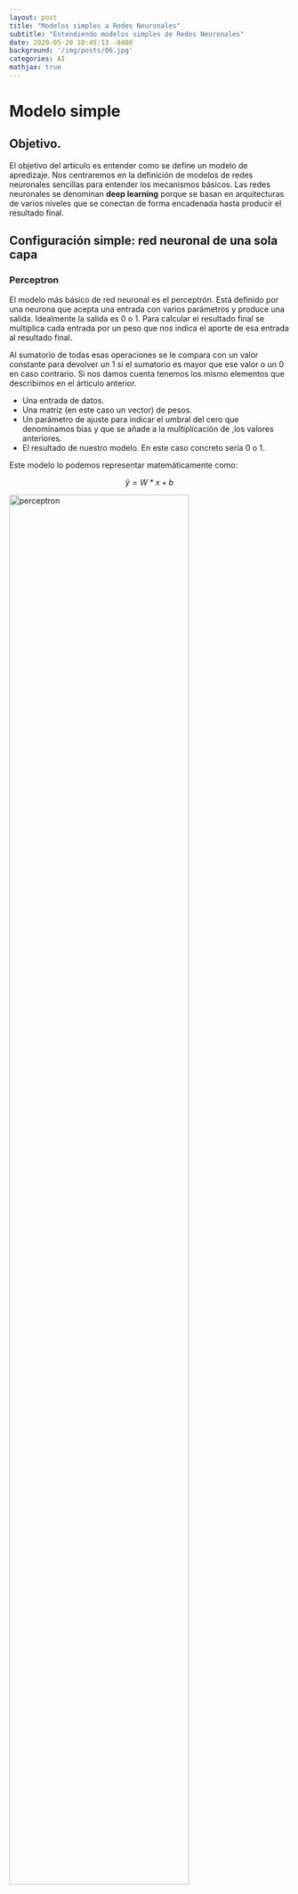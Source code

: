 ```yaml
---
layout: post
title: "Modelos simples a Redes Neuronales"
subtitle: "Entendiendo modelos simples de Redes Neuronales"
date: 2020-05-20 10:45:13 -0400
background: '/img/posts/06.jpg'
categories: AI
mathjax: true
---
```

<script type="text/javascript" async
  src="https://cdn.mathjax.org/mathjax/latest/MathJax.js?config=TeX-MML-AM_CHTML">
</script>
# Modelo simple

## Objetivo.
El objetivo del artículo es entender como se define un modelo de apredizaje. Nos centraremos 
en la definición de modelos de redes neuronales sencillas para entender los mecanismos básicos.
Las redes neuronales se denominan **deep learning** porque se basan en arquitecturas de varios niveles que se
conectan de forma encadenada hasta producir el resultado final.

## Configuración simple: red neuronal de una sola capa

### Perceptron
El modelo más básico de red neuronal es el perceptrón. Está definido por una neurona que acepta una entrada con varios parámetros y produce una salida. Idealmente la salida es 0 o 1. Para calcular el resultado final se multiplica cada entrada por un peso que nos indica el aporte de esa entrada al resultado final.

 Al sumatorio de todas esas operaciones se le compara con un valor constante para devolver un 1 si el sumatorio es mayor que ese valor o un 0  en caso contrario. Si nos damos cuenta tenemos los mismo elementos que describimos en el árticulo anterior.
- Una entrada de datos.
- Una matriz (en este caso un vector) de pesos.
- Un parámetro de ajuste para indicar el umbral del cero que denominamos bias y que se añade a la multiplicación de ,los valores anteriores.
- El resultado de nuestro modelo. En este caso concreto sería 0 o 1.

Este modelo lo podemos representar matemáticamente como:



$$\hat{y}=W*x + b$$

<img src="/blogs/img/perceptron.png" alt="perceptron"
	title="perceptron" width="80%" />


> Imagen perceptrón con cinco entradas tomada de Wikipedia

Para ajustar la salida de un perceptrón que sería de 0 o 1 podemos indicar que el valor será un 1 si el resultado es positivo y cero en caso contrario.

El perceptrón es un modelo muy simple donde solamente tenemos una neurona y una sola capa. Como veremos más adelante las redes neuronales constan de cientos de neuronas en cada capa y de varias capas que se encadenan unas a otras. Es decir, la salida de una capa es la entrada a la siguiente.



### Multiplicación de matrices

El ejemplo del perceptron se define matemáticamente como una multiplicación de vectores. Al multiplicar el vector entrada $$ \vec{x} $$ por el vector $$ \vec{w} $$ de los pesos tenemos las operaciones de multiplicación que hemos definido.


$$
\left[\begin{array}{ccc}x_1& x_2 & x_3\end{array}\right] \left[\begin{array}{ccc}w_1 \\ w_2 \\ w_3\end{array}\right] = x_1*w_1+x_2*w_2+x_3*w_3
$$

Si queremos añadir más neuronas a nuestro modelo necesitamos tratar con multiplicaciones de matrices. Imaginemos que se añade una nueva neurona. Tendrá el mismo número de entradas pero tendremos dos resultados de nuestro modelo, uno por cada neurona. Cada nueva columna de nuestra matriz de pesos representa una neurona con sus correspondietnes pesos que se aplican a cada entrada. Si lo expresamos como operaciones de matrices trandríamos lo siguiente.


$$
\left[\begin{array}{ccc}x_1& x_2 & x_3\end{array}\right] \left[\begin{array}{ccc}w_{1n1}&w_{1n2} \\ w_{2n1} & w_{2n2}\\ w_{3n1} & w_{3n2}\end{array}\right] = \begin{cases} x_1*w_{1n1}+x_{2}*w_{2n1}+x_3*w_{3n1} \\ x_1*w_{1n2}+x_{2}*w_{2n2}+x_3*w_{3n2}\end{cases}
$$

Hemos numerado los índices de los pesos de forma que el primer elemento es el orden del peso y el segundo la neurona. Por ejemplo $$ w_{3n2} $$ sería el peso que se aplica a la tercera entrada perteneciente a la segunda neurona. Normalmente en matrices se habla de filas y columnas (en ese orden). A partir de ahora utilizaremos esa nomenclatura donde el primer valor (fila) es el orden del peso y el segundo (columna) es la neurona, $$w_{32}$$ (es el tercer parámetro de la segunda neurona)

Es importante tener claro unos conceptos básicos de multiplicación de matrices.
- Para multiplicar dos matrices necesitamos que el número de columnas de la primera matriz sea igual al número de filas de la segunda matriz. Tiene sentido porque el número de parámetros de entrada tiene que ser igual al número de pesos que tiene cada neurona.
- La matriz resultado tendrá el mismo número de filas que la primera matriz y el mismo número de columnas de la segunda. También concuerda con lo que hemos explicado. Si tenemos como entrada un vector $$\vec{x} = \left[\begin{array}{ccc}x_1& x_2 & x_3\end{array}\right]$$ (1 fila y 3 columnas) y nuestro modelo tiene dos neuronas (3 filas y 2 columnas) el resultado tendría una fila y dos columnas, una columnas para el resultado de cada neurona. Simplificando, el resultado de nuestro modelo sería igual al número de registros de entrada (en nuestro ejemplo uno) y tantas columnas como neuronas tenemos $$X(1,3) * W(3,2) = R(1,2)$$
- El orden de la multiplicación afecta al resultado. No es lo mismo multiplicar $$A*B$ que $$B*A$$.
  
  > Nota: Si $$A*B = R$$ entonces $$B^T*A^T =R^T$$. Eso quiere decir que si cambiamos el orden de los factores de la multiplicación tenemos que utilizar las matrices traspuestas de cada uno de ellos y el resultado será la traspuesta de $A*B$. La traspuesta de una matriz se obtiene cambiando filas por columnas.
  
Para aclarar un poco más el tema podemos poner un ejemplo donde como entrada tenemos dos registros y nuestro modelo tiene 3 neuronas. $$X(2,3) * W(3,3) = R(2,3)$$

$$
\left[\begin{array}{ccc}x_{11}& x_{12} & x_{13} \\ x_{21}& x_{22} & x_{23}\end{array}\right] * \left[\begin{array}{ccc}w_{11}&w_{12} & w_{13} \\ w_{21} & w_{22} & w_{23}\\ w_{31} & w_{32}& w_{33}\end{array}\right] = \left[\begin{array}{ccc} r_{11}  & r_{12} & r_{13}\\ r_{21}  & r_{22} & r_{23}\end{array}\right]
$$

$$ 
r_{11} = x_{11}*w_{11} + x_{12}*w_{21} + x_{13}*w_{31}
$$

$$
r_{12} = x_{11}*w_{12} + x_{12}*w_{22} + x_{13}*w_{32}
$$

$$
r_{13} = x_{11}*w_{13} + x_{12}*w_{23} + x_{13}*w_{33}
$$

$$
r_{21} = x_{21}*w_{11} + x_{22}*w_{22} + x_{23}*w_{31}
$$

$$
r_{22} = x_{21}*w_{12} + x_{22}*w_{22} + x_{23}*w_{32}
$$

$$
r_{23} = x_{21}*w_{13} + x_{22}*w_{23} + x_{23}*w_{33}
$$


La primera fila del resultado es el valor de cada una de las tres neuronas para el primer registro de entrada. La segunda fila corresponde a los valores de cada neurona para el segundo registro.

Conocer las dimensiones de la salida de nuestro modelo es esencial para poder incorporar más niveles a nuestro modelo.

## Red neuronal: modelo multicapa

### Añadimos nueva capa

Las redes neuronales con una sola capa tienen limitada su capacidad de predicción. El objetivo es convertir nuestro perceptron en una red neuronal con multiples capas. Esto es lo que conocemos como Deep Learning.

Desde el punto de vista de arquitectura para añadir nueva capa simplemente tomamos la salida de la primera capa como entrada de la segunda. Se trata de encadenar varias capas para generar un modelo más complejo que permita más capacidad de análisis de patrones y relaciones.


Cada capa es básicamente una matriz de pesos más el temino bias que se suma posteriormente. La dimensión de la matriz para nuestra segunda capa depende del número de neuronas de la capa anterior (ya definida) y el número de neuronas que queremos en la segunda capa. Sabemos que para multiplicar matrices las columnas de la primera capa tienen que ser iguales a las filas de la segunda. Para añadir una nueva capa tenemos que definir la matrix de pesos que tendrá como número de filas el número de neuronas de la capa anterior y el número de columnas igual al número de neuronas de la nueva capa.

Desde un punto de vista más matemático añadir una nueva capa representa una composición de funciones. Una composiciñon de funciones significa que la salida de una función es la entrada de la siguiente lo que encaja perfectamente con lo descripto en la parte de arquitectura de nuestro modelo.

Supongamos que tenemos dos funciones $$f(x) = W_1*x + b_1$$ y una función $$g(x)=W_2*x + b_2$$. El resultado final de la composición de estas dos funciones sería:
$$m(x)=g(f(x))$$. Esto quiere decir que la variable $$x$$ de la función $$g(x)$$ se sustituye por la propia función $$f(x)$$.

$$m(x)=g(f(x))=g(W_1*x + b_1)= W_2*(W_1*x + b_1) + b_2$$

Si $$m(x)$$ es nuestro modelo, los datos de entrada serían la $$x$$. Vemos que en la función desarrollada aparecen los pesos de nuestras dos capas y sus correspondientes terminos bias. Nuestro modelo tendrá que ajustar los pesos de las matrices $$W_1$$ y $$W_2$$ y los términos $$b_1$$ y $$b_2$$ para que el error cometido por nuestro modelo con respecto al valor real de losnuestros datos de entrenamiento sea el menor posible.

### Funciones de activación.

Lo primero que tenemos que decir es que el modelo descrito anteriomente no funciona. Una composición de dos funciones lineales es otra función linear. Eso significa que nuestro modelo con dos capas se comporta exactamente igual que un modelo de una sola capa. No aumentamos la capacidad de aprendizaje al añadir nuevas capas

Sin entrar en mucho detalle desarrollamos la función anterior.

$$m(x)=g(f(x))=g(W_1*x + b_1)= W_2*(W_1*x + b_1) + b_2 = W_2*W_1*x + W_2*b_1 + b_2 = W*x + b$$

> Si aplicamos las reglas del cálculo de matrices podrías comprobar $$W_2*W_1$$ sería una matriz de pesos similar la capa uno y que $$W_2*b_1$$ sería un vector de las mismas dimensiones que $$b_2$$ y al sumarlo se comportaría como un nuevo termino bias (sesgo).

Para evitar este problema se aplica una función no linear al final de cada capa. De esta forma se rompe la linearidad y podemos añadir más capas de forma efectiva. Cada nueva capa significa nuevos pesos y nuevos terminos bias (sesgos) que el modelo tiene que ajustar. De esta forma aumentamos la capacidad de aprendizaje del modelo al añadir nuevas capas.

Es importante tener en cuenta que al aplicar una función de activación no modificamos ni la dimensión de la matriz resultante ni añadimos más parámetros al modelo.

Las funciones de activación más comunes son:
- Logistic (sigmoid): $${\displaystyle S(x)={\frac {1}{1+e^{-x}}}={\frac {e^{x}}{e^{x}+1}}}$$

![logistic](/blogs/img/sigmoid.png)

- tangente hiperbolica: $${\displaystyle \tanh x={\cfrac {e^{x}-e^{-x}}{e^{x}+e^{-x}}}}$$

![tanh](/blogs/img/tanh.png)

- Relu: $$\displaystyle f(x) =\max(0,x)$$

![Relu](/blogs/img/relu.png)
  

Inicialmente la función logistic se utilizaba con mucha frecuencia como función de activación. Actualmente Relu es la función más utilizada principalmente con configuraciones de redes neuronales sencillas. En redes neuronales más complejas como redes convolucionales o recurrentes también se utiliza logistic y tanh.

### Modelo multicapa

 Ahora que entendemos como podemos añadir nuevas capas a nuestro modelo vamos a definir más en detalle una arquitectura típica. Tenemos tres tipos de capas.
 - Capa de entrada (input layer): no es una capa en si, sino la entrada al modelo. Esta capa representa la información de entrenamiento. Las columnas representan cada una de las características de nuestra información y las filas el número de ejemplos que vamos a pasar al modelo.
 - Capa de salida (output layer): capa final que devuelve el resultado del modelo. El número de neuronas depende del tipo de problema que estamos abordando. Si el modelo predice un valor único tendremos una sola neurona con una salida para cada registro de entrada. Si estamos realizando una clasificación tendremos tantas salidas como categorías de clasificación, lo que supondría una matriz de resultados.
 - Capa oculta (hidden layer): capas intermedias con la configuración que hemos descrito en el apartado anterior. Se componen de una función lineal seguido de una función de activación. La definición de la matriz de estas capas depende del número de neuronas de la capa anterior y del número de neuronas que queremos en la actual.
  
### Ejemplo Práctico

Vamos a ver un ejemplo sencillo. 
>Somos una inmoviliaría que queremos informar a nuestros clientes del precio estimado de venta de su vivienda de forma inmediata. De operaciones anteriores tenemos información de 2.000 viviendas con sus características y sus precios reales de venta. De cada vivienda tenemos 45 caracterísitcas que nos definen el inmueble (planta, metros cuadrados, número de habitaciones, localidad, barrio etc).


Tomamos la decisión de crear un modelo de red neuronal con cuatro capas. La primera capa representa la entrada y decidimos pasar la información de entrenamiento a nuestro modelo en paquetes de 32 viviendas. añadimos dos capas ocultas donde la primera capa tendrá 200 neuronas y la segunda 100. Como queremos predecir un valor único que será el precio estimado de venta la capa de salida tendrá una única neurona.

El esquema de nuestra red neuronal sería de esta manera.

<img src="/blogs/img/ejemplo_rn.jpg" alt="red neuronal"
	title="perceptron" width="100%" />


Vamos a analizar los parámetros y las dimensiones de las matrices en cada capa para conocer mejor el funcionamiento interno.

* Capa de entrada (input layer): es la más sencilla de analizar. Si cada vivienda tiene 45 características y al modelo le pasamos 32 viviendas la entrada al modelo es una matriz input(32,45). Tenemos 32 filas y 45 columnas.
* Primera capa oculta (hidden layer 1): Esta es una capa propiamente dicha de nuestro modelo por lo que tenemos una matriz de pesos y un vector de terminos bias. La matriz de entrada se multiplica por la matriz de pesos y se le suma el término bias. Tanto la matriz de pesos como el vector bias de suma son parámetros de esta capa. Tenemos 9200 parámetros
  
  - Matriz de pesos: $$W_1(45,200) = 9000$$ parámetros
  - Bias: $$b_1(200) = 200$$ parámetros

* Segunda capa oculta (hidden layer 2): Toma como entrada la salida de la capa anterior. El número de filas corresponde al número de neuronas de la capa anterior. Las columnas corresponden al número de neuronas escogido para esta capa. Tenemos 20100 parámetros
  
  - Matriz de pesos: $$W_1(200,100) = 20000$$ parámetros
  - Bias: $$b_1(100) = 100$$ parámetros

* Capa de salida (output layer): Toma como entrada la salida de la capa anterior. El número de filas corresponde al número de neuronas de la capa anterior. Las columnas corresponden al número de nueronas decidio para esta capa, en este caso una única columna. Tenemos 101 parámetros
  
  - Matriz de pesos: $$W_1(100,1) = 100$$ parámetros
  - Bias: $$b_1(1) = 1$$ parámetros

En total el modelo tiene x parámetros que tiene que ajustar en la fase de entrenamiento. Una vez entrenado nuestro modelo podemos utilizarlo para predecir el coste estimado de venta de nuestra vivienda. Un modelo ya entrenado y listo para su uso se compone de dos partes.
- Arquitectura: descripción de las diferentes capas de nuestro modelo.
- Parámetros: los valores que se han ajustado en la fase de entrenamiento.

# Conclusión

Un modelo de red neuronal se compone de varias capas que constituyen la arquitectura del modelo. Cada capa consiste en una función lineal más una función de activación. 

La función lineal es del tipo $$f(x) = W*x +b$$ y consiste en la matriz de pesos $$W$$ y el término de sesgo o bias $$b$$. La matriz de pesos y el término bias representan los parámetros de la capa que el modelo tiene que ajustar en la fase de entrenamiento.

La función de activación cumple la misión de evitar la linearidad al componer varias capas. No afecta ni a las dimensiones de la salida de la capa ni tampoco genera nuevos parámetros. Simplemente es una función que se aplica a la salida de la función lineal. Relu es una de las funciones de activación más utilizada. Simplemente devuelve un cero si el valor es negativo y el propio valor si es positivo.

El tipo de modelo que hemos explicado es el más sencillo y se denomina fully-connected neural network. Existen otros tipos de capas con configraciones más complejas pero todas comparten un patrón de capas encadenadas.

En el siguiente árticulo hablaremos del proceso de entrenamiento  y como conseguir modelos que nos pemitan predecir valores o inferir características a partir de datos nuevos (distintos a los utiilizados para entranar le modelo).